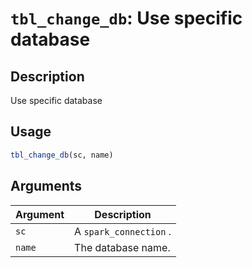 # `tbl_change_db`: Use specific database

## Description


 Use specific database


## Usage

```r
tbl_change_db(sc, name)
```


## Arguments

Argument      |Description
------------- |----------------
```sc```     |     A `spark_connection` .
```name```     |     The database name.

